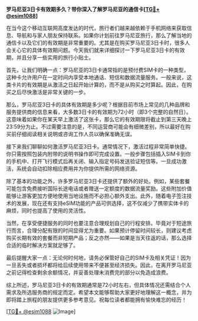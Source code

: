 **罗马尼亚3日卡有效期多久？带你深入了解罗马尼亚的通信卡[[TG💪+ @esim1088](https://t.me/s/esim1088)]**

在当今这个移动互联网高度发达的时代，旅行者们越来越依赖于手机网络来获取信息、导航和与家人朋友保持联系。如果你计划前往罗马尼亚旅行，那么了解当地的通信卡以及它们的有效期是非常重要的。尤其是在购买罗马尼亚3日卡时，很多人会关心它的具体有效期问题。今天我们就来详细探讨一下罗马尼亚3日卡的有效期，并且分享一些实用的旅行小贴士。

首先，让我们明确一点：罗马尼亚的3日卡通常指的是预付费SIM卡的一种类型，这种卡允许用户在一定时间内享受本地通话、短信和数据流量服务。一般来说，这类卡片的有效期是从激活之日起开始计算的，而不是从购买之时算起。因此，在购买之后尽快激活是非常关键的一步。

那么，罗马尼亚3日卡的具体有效期是多少呢？根据目前市场上常见的几种品牌和服务提供商的信息来看，大多数3日卡的有效期为72小时（即3个完整的自然日）。这意味着如果你在某天早上激活了这张卡，那么它的有效期限将截止到第三天晚上23:59分为止。不过需要注意的是，不同运营商可能会有细微差别，所以最好在购买前仔细阅读相关说明或咨询工作人员以确保准确无误。

接下来我们聊聊如何激活罗马尼亚3日卡。通常情况下，激活过程非常简单快捷。你只需按照包装内附带的说明书操作即可完成设置。一般步骤包括插入SIM卡到你的手机中、打开飞行模式后再关闭、输入指定号码发送验证短信等。一旦成功激活，系统会自动扣除相应费用并为你提供所需的网络资源。

除了基本的功能之外，许多罗马尼亚3日卡还提供了额外的好处。例如，某些套餐可能包含免费接听国际长途电话或者赠送一定额度的数据流量奖励。这些附加价值能够让游客更加方便地使用当地设施而不必担心额外支出。此外，随着电子签注技术的发展，现在还有支持eSIM功能的产品可供选择，这不仅减少了携带实体卡的麻烦，同时也提高了使用的灵活性。

当然，在享受便捷服务的同时也要注意合理规划自己的行程安排。毕竟对于短途旅行而言，合理分配有限的时间显得尤为重要。如果预计停留时间较长，则建议考虑购买长期有效的套餐而非短期产品；反之亦然——如果是当天往返的话，那么选择合适的临时解决方案就足够了。

最后提醒大家一点：无论何时何地，请务必保管好自己的SIM卡及相关凭证！因为一旦丢失或者损坏都将给后续使用带来不便甚至经济损失。因此，在离开罗马尼亚之前记得检查剩余余额情况，并妥善处理未消费完的部分以免造成浪费。

综上所述，罗马尼亚3日卡的有效期通常是72小时左右，但具体情况还需结合个人需求及所选服务商的规定而定。希望本文能够帮助大家更好地理解这一概念，并为即将踏上旅程的朋友提供更多参考意见。祝每位读者都能拥有愉快难忘的经历！

[[TG💪+ @esim1088](https://t.me/s/esim1088) ![Image](https://i.postimg.cc/4NQfJmqS/Snipaste-2025-05-13-00-14-12.png)]